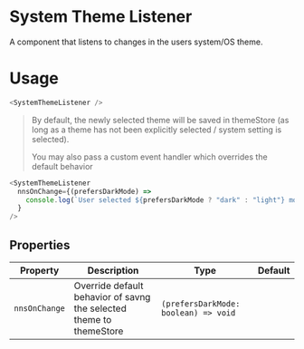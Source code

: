 # System Theme Listener

A component that listens to changes in the users system/OS theme.

# Usage

```javascript
<SystemThemeListener />
```

> By default, the newly selected theme will be saved in themeStore (as long as a theme has not been explicitly selected / system setting is selected).
>
> You may also pass a custom event handler which overrides the default behavior

```javascript
<SystemThemeListener
  nnsOnChange={(prefersDarkMode) =>
    console.log(`User selected ${prefersDarkMode ? "dark" : "light"} mode`)
  }
/>
```

## Properties

| Property      | Description                                                         | Type                                 | Default |
| ------------- | ------------------------------------------------------------------- | ------------------------------------ | ------- |
| `nnsOnChange` | Override default behavior of savng the selected theme to themeStore | `(prefersDarkMode: boolean) => void` |         |
